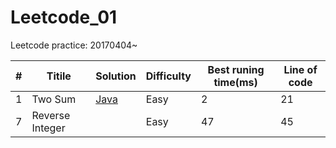 # Leetcode_01
Leetcode practice: 20170404~

#|Titile           |Solution                                       |Difficulty|Best runing time(ms)|Line of code|
-|-----------------|-----------------------------------------------|----------|--------------------|------------|
1|Two Sum          |[Java](./blob/master/Java/Two%20Sum)           |Easy      |2                   |21          |
7|Reverse Integer  |                                               |Easy      |47                  |45          |
